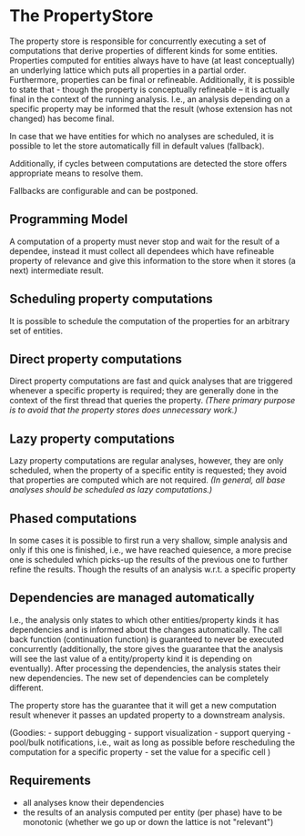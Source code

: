 # The PropertyStore

The property store is responsible for concurrently executing a set of computations that derive properties of different kinds for some entities.
Properties computed for entities always have to have (at least conceptually) an underlying lattice which puts all properties in a partial order. Furthermore, properties can be final or refineable. Additionally, it is possible to state that - though the property is conceptually refineable – it is actually final in the context of the running analysis. I.e., an analysis depending on a specific property may be informed that the result (whose extension has not changed) has become final.

In case that we have entities for which no analyses are scheduled, it is possible to let the store automatically fill in default values (fallback).

Additionally, if cycles between computations are detected the store offers appropriate means to resolve them.

Fallbacks are configurable and can be postponed.

## Programming Model 
A computation of a property must never stop and wait for the result of a dependee, instead it must collect all dependees which have refineable property of relevance and give this information to the store when it stores (a next) intermediate result.

## Scheduling property computations
It is possible to schedule the computation of the properties for an arbitrary set of entities.

## Direct property computations
Direct property computations are fast and quick analyses that are triggered whenever a specific property is required; they are generally done in the context of the first thread that queries the property. _(There primary purpose is to avoid that the property stores does unnecessary work.)_

## Lazy property computations
 Lazy property computations are regular analyses, however, they are only scheduled, when the property of a specific entity is requested; they avoid that properties are computed which are not required. _(In general, all base analyses should be scheduled as lazy computations.)_

## Phased computations
In some cases it is possible to first run a very shallow, simple analysis and only if this one is finished, i.e., we have reached quiesence, a more precise one is scheduled which picks-up the results of the previous one to further refine the results. Though the results of an analysis w.r.t. a specific property

## Dependencies are managed automatically
I.e., the analysis only states to which other entities/property kinds it has dependencies and is informed about the changes automatically. The call back function (continuation function) is guaranteed to never be executed concurrently (additionally, the store gives the guarantee that the analysis will see the last value of a entity/property kind it is depending on eventually). After processing the dependencies, the analysis states their new dependencies. The new set of dependencies can be completely different.

The property store has the guarantee that it will get a new computation result whenever it passes an updated property to a downstream analysis.

(Goodies:
    - support debugging
        - support visualization
        - support querying
    - pool/bulk notifications, i.e., wait as long as possible before rescheduling the computation for a specific property
    - set the value for a specific cell
)

## Requirements
- all analyses know their dependencies
- the results of an analysis computed per entity (per phase) have to be monotonic (whether we go up or down the lattice is not "relevant")
